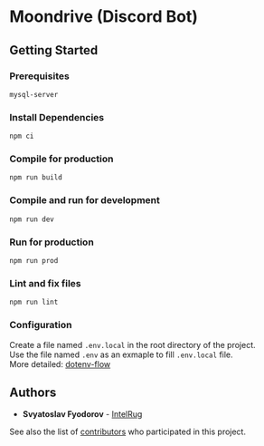 # Moondrive (Discord Bot)

## Getting Started
### Prerequisites
```
mysql-server
```

### Install Dependencies
```
npm ci
```

### Compile for production
```
npm run build
```

### Compile and run for development
```
npm run dev
```

### Run for production
```
npm run prod
```

### Lint and fix files
```
npm run lint
```

### Configuration
Create a file named ``.env.local`` in the root directory of the project.  
Use the file named ``.env`` as an exmaple to fill ``.env.local`` file.  
More detailed: [dotenv-flow](https://github.com/kerimdzhanov/dotenv-flow#usage)

## Authors

* **Svyatoslav Fyodorov** - [IntelRug](https://github.com/IntelRug)

See also the list of [contributors](https://github.com/IntelRug/moondrive/contributors) who 
participated in this project.


